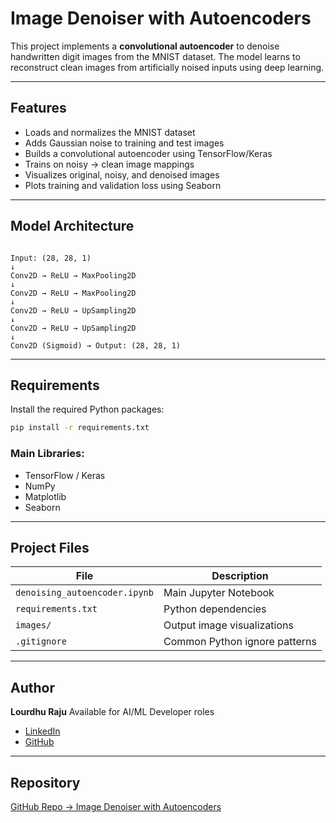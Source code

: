 # Image Denoiser with Autoencoders

This project implements a **convolutional autoencoder** to denoise handwritten digit images from the MNIST dataset. The model learns to reconstruct clean images from artificially noised inputs using deep learning.

---

## Features

- Loads and normalizes the MNIST dataset
- Adds Gaussian noise to training and test images
- Builds a convolutional autoencoder using TensorFlow/Keras
- Trains on noisy → clean image mappings
- Visualizes original, noisy, and denoised images
- Plots training and validation loss using Seaborn

---

## Model Architecture

```

Input: (28, 28, 1)
↓
Conv2D → ReLU → MaxPooling2D
↓
Conv2D → ReLU → MaxPooling2D
↓
Conv2D → ReLU → UpSampling2D
↓
Conv2D → ReLU → UpSampling2D
↓
Conv2D (Sigmoid) → Output: (28, 28, 1)

````

---

## Requirements

Install the required Python packages:

```bash
pip install -r requirements.txt
````

### Main Libraries:

* TensorFlow / Keras
* NumPy
* Matplotlib
* Seaborn

---

## Project Files

| File                          | Description                   |
| ----------------------------- | ----------------------------- |
| `denoising_autoencoder.ipynb` | Main Jupyter Notebook         |
| `requirements.txt`            | Python dependencies           |
| `images/`                     | Output image visualizations   |
| `.gitignore`                  | Common Python ignore patterns |

---


## Author

**Lourdhu Raju**
Available for AI/ML Developer roles

* [LinkedIn](https://linkedin.com/in/LourdhuRaju)
* [GitHub](https://github.com/Lourdhu02)

---

## Repository

[GitHub Repo → Image Denoiser with Autoencoders](https://github.com/Lourdhu02/image-denoiser-autoencoder)

